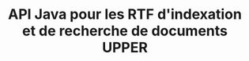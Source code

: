 ---
############################# Static ############################
layout: "auto-gen-gist"
draft: false
path: "fr/search/java/document/rtf"
otherformats: PDF DOC DOT DOCX DOCM DOTX DOTM TXT ODT OTT XLS XLT XLSX XLSM XLSB XLTX XLTM XLA XLAM ODS OTS CSV TSV XML PPT PPS POT PPTX PPTM POTX POTM PPSX PPSM ODP PST OST EML EMLX MSG ONE ZIP XHTML MHTML MD CHM EPUB FB12 

############################# Head ############################
head_title: "Ajouter des opérations d'indexation et de recherche de documents dans les applications Java"
head_description: "L'API Java GroupDocs.Search prend en charge les opérations d'indexation et de recherche de documents pour les formats de documents tels que PDF DOC, DOCX, RTF, XLSX, CSV, PPTX, EML, MSG, etc."

############################# Header ############################
title: "API Java pour les RTF d'indexation et de recherche de documents UPPER "
description: "L'API Java GroupDocs.Search permet aux développeurs d'intégrer des opérations de recherche et d'indexation de documents robustes à leurs applications. Il prend en charge les formats de fichiers tels que PDF DOC, DOCX, RTF, XLSX, CSV, PPTX MSG, EML et bien d'autres."

######################### Download Button #######################
button:
    enable: true

############################# About ############################
about:
    enable: true
    title: "Comment ajouter des opérations d'indexation et de recherche de documents aux applications Java"
    content: |
       La quantité de données et d'informations augmente rapidement chaque jour qui passe. Par conséquent, il est très important de récupérer les informations correctes en temps opportun avec un minimum de coûts et d'efforts. Cette page Web fournira des informations sur la manière dont les utilisateurs peuvent développer et ajouter des fonctionnalités de recherche de documents efficaces à leurs applications métier. . L'objectif est de trouver et d'afficher rapidement et avec précision les informations relatives aux requêtes de l'utilisateur. GroupDocs.Search for Java est une API Java très efficace et simple à utiliser qui aide les développeurs de logiciels à effectuer des opérations de recherche de texte de niveau basique à avancé dans leurs propres applications sans installer de logiciel tiers. L'API Java a fourni plusieurs fonctionnalités utiles liées à la recherche, telles que la fusion de plusieurs index dans un index commun, la reconnaissance des requêtes de recherche de différentes dispositions de clavier, la prise en charge de Word Form morphologique, etc. Il prend en charge les recherches simples, booléennes, les expressions régulières (Regex), floues, sensibles à la casse, les synonymes, les homophones, les caractères génériques, la recherche de type d'objet, la définition de la plage de données et d'autres types de requêtes pour rechercher rapidement et élégamment des informations.

############################# content ############################
steps:
    enable: true
    block:
    - title_left: "Créer un nouvel index de recherche ou charger un index existant via Java"
      content_left: |
       GroupDocs.Search Java permet aux développeurs de logiciels de générer un nouvel index de recherche ou de charger un index de recherche existant dans leurs propres applications Java. L'exemple de code Java ci-dessous montre la création d'un nouvel index ainsi que le chargement de celui existant en utilisant seulement quelques lignes de code Java. 

      title_right: "Créer un nouvel index de recherche ou charger un index de recherche existant via Java"
      content_right: |
         * Vous devez d'abord spécifier le chemin d'accès au dossier d'index
         * Créer une instance de la classe [Index](https://apireference.groupdocs.com/search/java/com.groupdocs.search/Index#Index(java.lang.String))
         * Ci-dessus va créer un index en mémoire ou sur un disque et peut également charger un index existant.
       
      gisthash: "02615fe51a919acdc5363d46c181dc7f"
      gistfile: "create_or_load_search_index.java"

    - title_left: "Indexation synchrone des documents RTF via Java"
      content_left: |
       L'API Java GroupDocs.Search permet aux programmeurs de logiciels d'indexer de manière synchrone des documents avec seulement quelques lignes de code dans leurs propres applications Java. Les exemples de code Java ci-dessous montrent comment effectuer facilement l'indexation de documents de manière synchrone. 

      title_right: "Ajouter RTF Document à l'index de recherche de manière synchrone"
      content_right: |
        * Vous devez d'abord spécifier le chemin d'accès au dossier d'index
        * Spécifiez le chemin d'accès à un dossier contenant des documents à rechercher
        * Créer une instance de la classe [Index(indexFolder)](https://apireference.groupdocs.com/search/java/com.groupdocs.search/Index#Index(java.lang.String))
        * Ci-dessus créera un index en mémoire ou sur un disque ou ouvrira un index existant.
        * Documents d'indexation synchrone à partir du dossier spécifié
     
      gisthash: "7079bf3c06128a69b842150d080e5e0b"
      gistfile: "Add_files_synchronously_to_indexing.java"
      
    - title_left: "Effectuer une indexation de documents asynchrone via Java"
      content_left: |
        L'API Java GroupDocs.Search permet aux professionnels du logiciel d'effectuer une indexation asynchrone de documents dans leurs propres applications Java. Le code Java ci-dessous montre comment les développeurs peuvent indexer des documents de manière asynchrone avec seulement quelques lignes de code Java.

      title_right: "Ajouter RTF Document à l'index de recherche de manière asynchrone"
      content_right: |
        * Vous devez d'abord spécifier le chemin d'accès au dossier d'index
        * Spécifiez le chemin d'accès à un dossier contenant des documents à rechercher
        * Créer une instance de la classe [Index(indexFolder)](https://apireference.groupdocs.com/search/java/com.groupdocs.search/Index#Index(java.lang.String))
        * S'inscrire à l'événement
        * Besoin d'écrire un code indiquant l'achèvement de l'opération
        * Définition du drapeau pour l'indexation asynchrone
        * Documents d'indexation asynchrone à partir du dossier spécifié
     
      gisthash: "7079bf3c06128a69b842150d080e5e0b"
      gistfile: "Add_files_asynchronously_to_indexing.java"

    - title_left: "Comment mettre en surbrillance les résultats de la recherche dans les applications Java"
      content_left: |
       L'API Java GroupDocs.Search permet aux développeurs d'interpréter un résultat de recherche et de répertorier les documents trouvés ainsi que les mots et les phrases. Il est également possible de surligner le texte du document RTF. Vous trouverez ci-dessous l'exemple de code Java qui montre comment répertorier les documents trouvés et mettre en évidence les résultats de la recherche avec seulement quelques lignes de code.

      title_right: "Mettre en surbrillance les résultats de la recherche via Java"
      content_right: |
        * Effectuer une recherche dans l'index
        * Après une recherche réussie, imprimez le résultat
        * Parcourez les documents et affichez les documents trouvés
        * Surligner les occurrences dans le texte
        * Génération d'un document au format HTML de sortie avec les résultats de recherche en surbrillance
     
      gisthash: "cc88d485f007d6da0d943043c8e13a52"
      gistfile: "how_to_highlight_search_result.java"

    - title_left: "Configuration requise"
      content_left: |
       GroupDocs.Search pour Java est pris en charge sur toutes les principales plates-formes et systèmes d'exploitation. Pour un guide complet de la configuration système requise, veuillez visiter [configuration système requise](https://docs.groupdocs.com/search/java/system-requirements/) avant d'exécuter le code ci-dessous, assurez-vous que les conditions préalables suivantes sont installées sur votre système:
         * Systèmes d'exploitation : Microsoft Windows, Linux, MacOS
         * Prise en charge des versions Java : J2SE 7.0 (1.7), J2SE 8.0 (1.8) ou supérieur
         * Obtenez la dernière version de GroupDocs.Search pour les API Java de GroupDocs [Repository](https://repository.groupdocs.com/repo/com/groupdocs/groupdocs-search/)
        
      title_right: "Pourquoi utiliser GroupDocs.Search"
      content_right: |
        * Création d'index de recherche en mémoire ainsi que sur disque.
        * Capacité d'indexation à partir d'un fichier, d'un flux ou d'une structure.
        * Prise en charge de l'indexation des documents protégés par mot de passe.
        * Prise en charge de la fusion de plusieurs index.
        * Filtrer le document lors de l'indexation de la recherche.
        * Prise en charge de la vérification orthographique lors de la recherche.
        * Les caractères mélangés sont entièrement pris en charge
        * Combinaison de différents types de recherche en une seule requête de recherche.
        * Prise en charge des recherches de mots simples et d'expressions régulières
        * Prise en charge complète du remplacement d'alias dans les requêtes de recherche.

demos:
    enable: true
        

more_formats:
    enable: true


back_to_top:
    enable: true
---